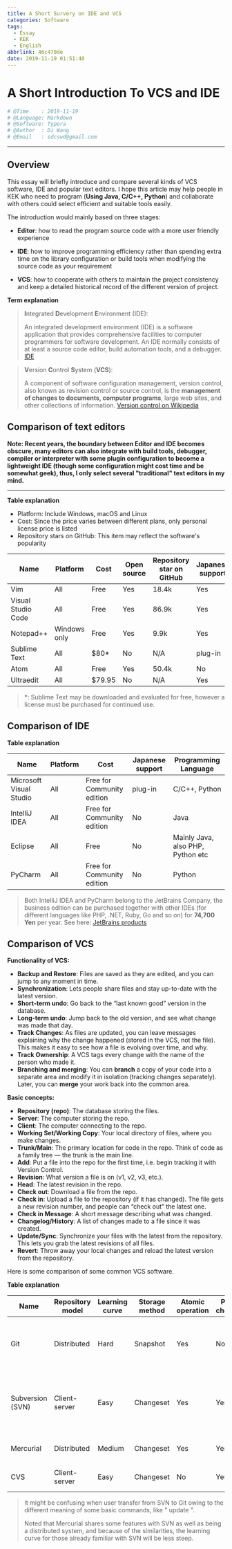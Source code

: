 ```yaml
---
title: A Short Survery on IDE and VCS
categories: Software
tags:
  - Essay
  - KEK
  - English
abbrlink: 46c470de
date: 2019-11-19 01:51:40
---
```


# A Short Introduction To VCS and IDE

```python
# @Time    : 2019-11-19
# @Language: Markdown
# @Software: Typora
# @Author  : Di Wang
# @Email   : sdcswd@gmail.com
```

------

## Overview

This essay will briefly introduce and compare several kinds of VCS software, IDE and popular text editors. I hope this article may help people in KEK who need to program (**Using Java, C/C++, Python**) and collaborate with others could select efficient and suitable tools easily.
<!-- more -->
The introduction would mainly based on three stages: 

- **Editor**: how to read the program source code with a more user friendly experience 

- **IDE**: how to improve programming efficiency rather than spending extra time on the library configuration or build tools when modifying the source code as your requirement 

- **VCS**: how to cooperate with others to maintain the project consistency and keep a detailed historical record of the different version of project.

**Term explanation**


> **I**ntegrated **D**evelopment **E**nvironment (IDE):
>
> An integrated development environment (IDE) is a software application that provides comprehensive facilities to computer programmers for software development. An IDE normally consists of at least a source code editor, build automation tools, and a debugger. [IDE](https://en.wikipedia.org/wiki/Integrated_development_environment)




> **V**ersion **C**ontrol **S**ystem (**VCS**):
>
> A component of software configuration management, version control, also known as revision control or source control, is the **management of changes to documents, computer programs**, large web sites, and other collections of information.  [Version control on Wikipedia](https://en.wikipedia.org/wiki/Version_control)


## Comparison of text editors

**Note:  Recent years, the boundary between Editor and IDE becomes obscure, many editors can also integrate with build tools, debugger, compiler or interpreter with some plugin configuration to become a lightweight IDE (though some configuration might cost time and be somewhat geek), thus, I only select several "traditional" text editors in my mind.**

------

**Table explanation**

- Platform: Include Windows, macOS and Linux
- Cost: Since the price varies between different plans, only personal license price is listed
- Repository stars on GitHub: This item may reflect the software's popularity

| Name               | Platform     | Cost   | Open source | Repository star on GitHub | Japanese support | Learning curve |
| ------------------ | ------------ | ------ | ----------- | ------------------------- | ---------------- | -------------- |
| Vim                | All          | Free   | Yes         | 18.4k                     | Yes              | Hard           |
| Visual Studio Code | All          | Free   | Yes         | 86.9k                     | Yes              | Easy           |
| Notepad++          | Windows only | Free   | Yes         | 9.9k                      | Yes              | Easy           |
| Sublime Text       | All          | $80*   | No          | N/A                       | plug-in          | Medium         |
| Atom               | All          | Free   | Yes         | 50.4k                     | No               | Easy           |
| Ultraedit          | All          | $79.95 | No          | N/A                       | Yes              | Easy           |

> *: Sublime Text may be downloaded and evaluated for free, however a license must be purchased for continued use.

## Comparison of IDE

**Table explanation**

| Name                    | Platform | Cost                       | Japanese support | Programming Language              |
| ----------------------- | -------- | -------------------------- | ---------------- | --------------------------------- |
| Microsoft Visual Studio | All      | Free for Community edition | plug-in          | C/C++, Python                     |
| IntelliJ IDEA           | All      | Free for Community edition | No               | Java                              |
| Eclipse                 | All      | Free                       | No               | Mainly Java, also PHP, Python etc |
| PyCharm                 | All      | Free for Community edition | No               | Python                            |

> Both IntelliJ IDEA and PyCharm belong to the JetBrains Company, the business edition can be purchased together with other IDEs (for different languages like PHP, .NET, Ruby, Go and so on) for **74,700 Yen** per year. See here: [JetBrains products](https://www.jetbrains.com/products.html)
>

## Comparison of VCS

**Functionality of VCS:**

- **Backup and Restore**:  Files are saved as they are edited, and you can jump to any moment in time.  
- **Synchronization**:  Lets people share files and stay up-to-date with the latest version. 
- **Short-term undo**: Go back to the “last known good” version in the database. 
- **Long-term undo**:  Jump back to the old version, and see what change was made that day. 
- **Track Changes**:  As files are updated, you can leave messages explaining why the change happened (stored in the VCS, not the file). This makes it easy to see how a file is evolving over time, and why. 
- **Track Ownership**:  A VCS tags every change with the name of the person who made it.  
- **Branching and merging**:  You can **branch** a copy of your code into a separate area and modify it in isolation (tracking changes separately). Later, you can **merge** your work back into the common area. 

**Basic concepts:**

- **Repository (repo)**: The database storing the files. 
- **Server**: The computer storing the repo.
- **Client**: The computer connecting to the repo.
- **Working Set/Working Copy**: Your local directory of files, where you make changes.
- **Trunk/Main**: The primary location for code in the repo. Think of code as a family tree — the trunk is the main line.
- **Add**: Put a file into the repo for the first time, i.e. begin tracking it with Version Control.
- **Revision**: What version a file is on (v1, v2, v3, etc.).
- **Head**: The latest revision in the repo.
- **Check out**: Download a file from the repo.
- **Check in**: Upload a file to the repository (if it has changed). The file gets a new revision number, and people can “check out” the latest one.
- **Check in Message**: A short message describing what was changed.
- **Changelog/History**: A list of changes made to a file since it was created.
- **Update/Sync**: Synchronize your files with the latest from the repository. This lets you grab the latest revisions of all files.
- **Revert**: Throw away your local changes and reload the latest version from the repository.

Here is some comparison of some common VCS software. 

**Table explanation** 

| Name             | Repository model | Learning curve | Storage method | Atomic operation | Partial checkout | Web Interface                                                |
| ---------------- | ---------------- | -------------- | -------------- | ---------------- | ---------------- | ------------------------------------------------------------ |
| Git              | Distributed      | Hard           | Snapshot       | Yes              | No               | GitLab, GitHub, Trac, Kallithea, Bitbucket etc |
| Subversion (SVN) | Client-server    | Easy           | Changeset      | Yes              | Yes              | Apache 2 module included, WebSVN, ViewSVN, ViewVC, Trac etc |
| Mercurial        | Distributed      | Medium         | Changeset      | Yes              | Yes              | Bitbucket, Trac, Kallithea                                   |
| CVS              | Client-server    | Easy           | Changeset      | No               | Yes              | cvsweb, ViewVC, others                                       |

> It might be confusing when user transfer from SVN to Git owing to the different meaning of some basic commands, like " update ".
>
> Noted that Mercurial shares some features with SVN as well as being a distributed system, and because of the similarities, the learning curve for those already familiar with SVN will be less steep.

